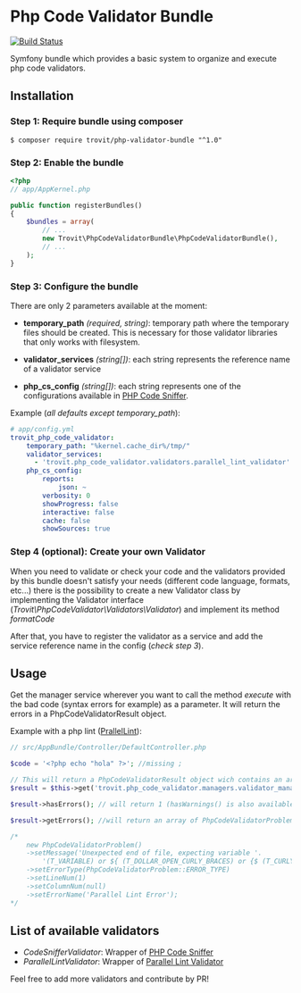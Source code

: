 # Php Code Validator Bundle
[![Build Status](https://secure.travis-ci.org/trovit/php-code-validator-bundle.png)](http://travis-ci.org/trovit/php-code-validator-bundle) 

Symfony bundle which provides a basic system to organize and execute php code validators.

## Installation

### Step 1: Require bundle using composer

```Shell
$ composer require trovit/php-validator-bundle "^1.0"
```


### Step 2: Enable the bundle

```php
<?php
// app/AppKernel.php

public function registerBundles()
{
    $bundles = array(
        // ...
        new Trovit\PhpCodeValidatorBundle\PhpCodeValidatorBundle(),
        // ...
    );
}
```

### Step 3: Configure the bundle  

There are only 2 parameters available at the moment:

- **temporary_path** _(required, string)_: temporary path where the temporary files should be created. This is necessary for those validator libraries that only works with filesystem.

- **validator_services** _(string[])_: each string represents the reference name of a validator service

- **php_cs_config** _(string[])_: each string represents one of the configurations available in [PHP Code Sniffer](https://github.com/squizlabs/PHP_CodeSniffer).


Example (_all defaults except temporary_path_):
```yaml
# app/config.yml
trovit_php_code_validator:
    temporary_path: "%kernel.cache_dir%/tmp/"
    validator_services:
      - 'trovit.php_code_validator.validators.parallel_lint_validator'
    php_cs_config:
        reports:
            json: ~
        verbosity: 0
        showProgress: false
        interactive: false
        cache: false
        showSources: true
```
### Step 4 (optional): Create your own Validator

When you need to validate or check your code and the validators provided by this bundle doesn't satisfy your needs (different code language, formats, etc...) there is the possibility to create a new Validator class by implementing the Validator interface (_Trovit\PhpCodeValidator\Validators\Validator_) and implement its method *formatCode*

After that, you have to register the validator as a service and add the service reference name in the config (_check step 3_).


## Usage

Get the manager service wherever you want to call the method *execute* with the bad code (syntax errors for example) as a parameter. It will return the errors in a PhpCodeValidatorResult object.

Example with a php lint ([PrallelLint](https://github.com/JakubOnderka/PHP-Parallel-Lint)):
```php
// src/AppBundle/Controller/DefaultController.php

$code = '<?php echo "hola" ?>'; //missing ;

// This will return a PhpCodeValidatorResult object wich contains an array of detected problems
$result = $this->get('trovit.php_code_validator.managers.validator_manager')->execute($code);

$result->hasErrors(); // will return 1 (hasWarnings() is also available if needed)

$result->getErrors(); //will return an array of PhpCodeValidatorProblem:

/*
    new PhpCodeValidatorProblem()
    ->setMessage('Unexpected end of file, expecting variable '.
        '(T_VARIABLE) or ${ (T_DOLLAR_OPEN_CURLY_BRACES) or {$ (T_CURLY_OPEN)')
    ->setErrorType(PhpCodeValidatorProblem::ERROR_TYPE)
    ->setLineNum(1)
    ->setColumnNum(null)
    ->setErrorName('Parallel Lint Error');
*/
```

## List of available validators

- *CodeSnifferValidator*: Wrapper of [PHP Code Sniffer](https://github.com/squizlabs/PHP_CodeSniffer)
- *ParallelLintValidator*: Wrapper of [Parallel Lint Validator](https://github.com/JakubOnderka/PHP-Parallel-Lint)

Feel free to add more validators and contribute by PR!
